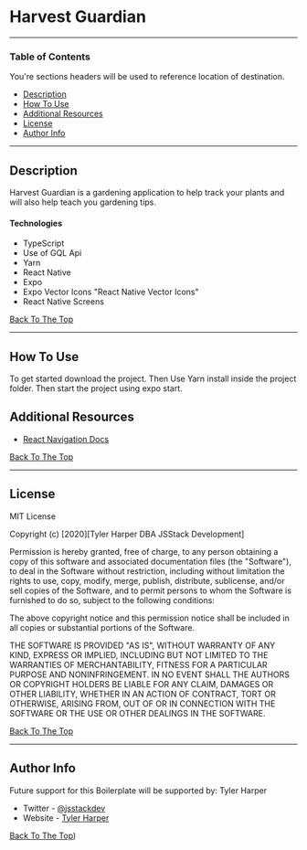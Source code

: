 # Harvest Guardian

---

### Table of Contents

You're sections headers will be used to reference location of destination.

- [Description](#description)
- [How To Use](#how-to-use)
- [Additional Resources](#additional-resources)
- [License](#license)
- [Author Info](#author-info)

---

## Description

Harvest Guardian is a gardening application to help track your plants and will also help teach you gardening tips. 

#### Technologies

- TypeScript
- Use of GQL Api
- Yarn
- React Native
- Expo
- Expo Vector Icons "React Native Vector Icons"
- React Native Screens

[Back To The Top](#table-of-contents)

---

## How To Use

To get started download the project. Then Use Yarn install inside the project folder. Then start the project using expo start.

## Additional Resources

- [React Navigation Docs](https://reactnavigation.org/)

[Back To The Top](#table-of-contents)

---

## License

MIT License

Copyright (c) [2020][Tyler Harper DBA JSStack Development]

Permission is hereby granted, free of charge, to any person obtaining a copy
of this software and associated documentation files (the "Software"), to deal
in the Software without restriction, including without limitation the rights
to use, copy, modify, merge, publish, distribute, sublicense, and/or sell
copies of the Software, and to permit persons to whom the Software is
furnished to do so, subject to the following conditions:

The above copyright notice and this permission notice shall be included in all
copies or substantial portions of the Software.

THE SOFTWARE IS PROVIDED "AS IS", WITHOUT WARRANTY OF ANY KIND, EXPRESS OR
IMPLIED, INCLUDING BUT NOT LIMITED TO THE WARRANTIES OF MERCHANTABILITY,
FITNESS FOR A PARTICULAR PURPOSE AND NONINFRINGEMENT. IN NO EVENT SHALL THE
AUTHORS OR COPYRIGHT HOLDERS BE LIABLE FOR ANY CLAIM, DAMAGES OR OTHER
LIABILITY, WHETHER IN AN ACTION OF CONTRACT, TORT OR OTHERWISE, ARISING FROM,
OUT OF OR IN CONNECTION WITH THE SOFTWARE OR THE USE OR OTHER DEALINGS IN THE
SOFTWARE.

[Back To The Top](#table-of-contents)

---

## Author Info

Future support for this Boilerplate will be supported by:
Tyler Harper

- Twitter - [@jsstackdev](https://twitter.com/jsstackdev)
- Website - [Tyler Harper](https://resume.jsstack.dev)

[Back To The Top](#table-of-contents))

